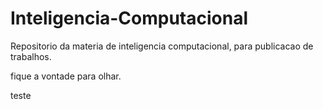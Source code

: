 # Inteligencia-Computacional

Repositorio da materia de inteligencia computacional, para publicacao de trabalhos.

fique a vontade para olhar.  

teste 
